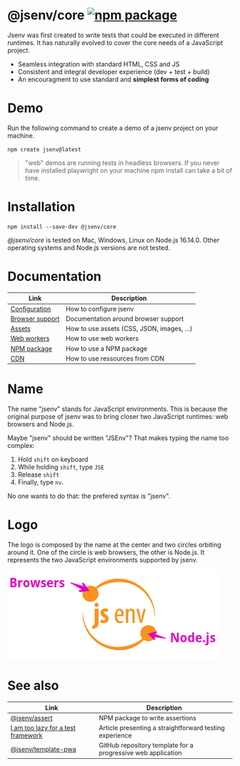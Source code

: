 # @jsenv/core [![npm package](https://img.shields.io/npm/v/@jsenv/core.svg?logo=npm&label=package)](https://www.npmjs.com/package/@jsenv/core)

Jsenv was first created to write tests that could be executed in different runtimes. It has naturally evolved to cover the core needs of a JavaScript project.

- Seamless integration with standard HTML, CSS and JS
- Consistent and integral developer experience (dev + test + build)
- An encouragment to use standard and **simplest forms of coding**

# Demo

Run the following command to create a demo of a jsenv project on your machine.

```console
npm create jsenv@latest
```

> "web" demos are running tests in headless browsers. If you never have installed playwright on your machine npm install can take a bit of time.

# Installation

```console
npm install --save-dev @jsenv/core
```

_@jsenv/core_ is tested on Mac, Windows, Linux on Node.js 16.14.0. Other operating systems and Node.js versions are not tested.

# Documentation

| Link                                                   | Description                                |
| ------------------------------------------------------ | ------------------------------------------ |
| [Configuration](./docs/configuration/configuration.md) | How to configure jsenv                     |
| [Browser support](./docs/browser_support/readme.md)    | Documentation around browser support       |
| [Assets](./docs/assets/readme.md)                      | How to use assets (CSS, JSON, images, ...) |
| [Web workers](./docs/web_workers/readme.md)            | How to use web workers                     |
| [NPM package](./docs/npm_package/readme.md)            | How to use a NPM package                   |
| [CDN](./docs/cdn/readme.md)                            | How to use ressources from CDN             |

# Name

The name "jsenv" stands for JavaScript environments. This is because the original purpose of jsenv was to bring closer two JavaScript runtimes: web browsers and Node.js.

Maybe "jsenv" should be written "JSEnv"? That makes typing the name too complex:

1. Hold `shift` on keyboard
2. While holding `shift`, type `JSE`
3. Release `shift`
4. Finally, type `nv`.

No one wants to do that: the prefered syntax is "jsenv".

# Logo

The logo is composed by the name at the center and two circles orbiting around it. One of the circle is web browsers, the other is Node.js. It represents the two JavaScript environments supported by jsenv.

![jsenv logo with legend](./docs/jsenv_logo_legend.png)

# See also

| Link                                                                                                                     | Description                                                  |
| ------------------------------------------------------------------------------------------------------------------------ | ------------------------------------------------------------ |
| [@jsenv/assert](https://github.com/jsenv/assert)                                                                         | NPM package to write assertions                              |
| [I am too lazy for a test framework](https://medium.com/@DamienMaillard/i-am-too-lazy-for-a-test-framework-ca08d216ee05) | Article presenting a straightforward testing experience      |
| [@jsenv/template-pwa](https://github.com/jsenv/jsenv-template-pwa)                                                       | GitHub repository template for a progressive web application |
